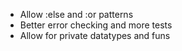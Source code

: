 * Allow :else and :or patterns
* Better error checking and more tests
* Allow for private datatypes and funs

